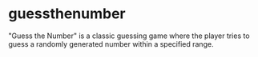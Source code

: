 # guessthenumber
"Guess the Number" is a classic guessing game where the player tries to guess a randomly generated number within a specified range.
